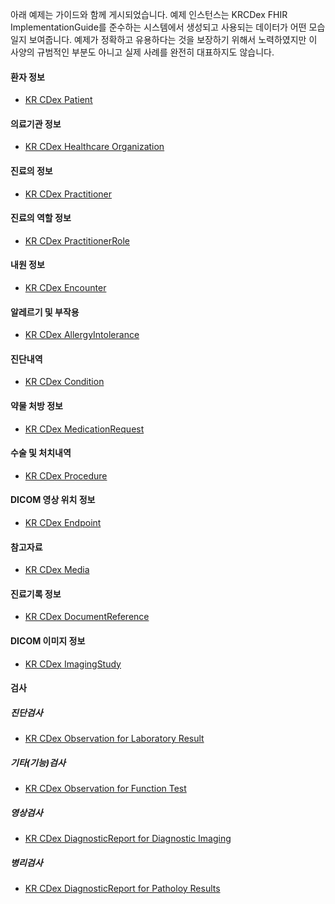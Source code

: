 아래 예제는 가이드와 함께 게시되었습니다.
예제 인스턴스는 KRCDex FHIR ImplementationGuide를 준수하는 시스템에서 생성되고 사용되는 데이터가 어떤 모습일지 보여줍니다. 예제가 정확하고 유용하다는 것을 보장하기 위해서 노력하였지만 이 사양의 규범적인 부분도 아니고 실제 사례를 완전히 대표하지도 않습니다.

#### 환자 정보

- [KR CDex Patient](Patient-KRCDexPatientExample.html)

#### 의료기관 정보

- [KR CDex Healthcare Organization](Organization-KRCDexOrganizationExample.html)

#### 진료의 정보

- [KR CDex Practitioner](Practitioner-KRCDexPractitionerExample.html)

#### 진료의 역할 정보

- [KR CDex PractitionerRole](PractitionerRole-KRCDexPractitionerRoleExample.html)

#### 내원 정보

- [KR CDex Encounter](Encounter-KRCDexEncounterExample.html)

#### 알레르기 및 부작용

- [KR CDex AllergyIntolerance](AllergyIntolerance-KRCDexAllergyIntoleranceExample.html)

#### 진단내역

- [KR CDex Condition](Condition-KRCDexConditionExample.html)

#### 약물 처방 정보

- [KR CDex MedicationRequest](MedicationRequest-KRCDexMedicationRequestExample.html)

#### 수술 및 처치내역

- [KR CDex Procedure](Procedure-KRCDexProcedureExample.html)

#### DICOM 영상 위치 정보

- [KR CDex Endpoint](Endpoint-KRCDexEndpointExample.html)

#### 참고자료

- [KR CDex Media](Media-KRCDexMediaExample.html)

#### 진료기록 정보

- [KR CDex DocumentReference](DocumentReference-KRCDexDocumentReferenceExample.html)

#### DICOM 이미지 정보

- [KR CDex ImagingStudy](ImagingStudy-KRCDexImagingStudyExample.html)

#### 검사

##### 진단검사

- [KR CDex Observation for Laboratory Result](Observation-KRCDexObservationLaboratoryExample.html)

##### 기타(기능)검사

- [KR CDex Observation for Function Test](Observation-KRCDexObservationFunctionTestExample.html)

##### 영상검사

- [KR CDex DiagnosticReport for Diagnostic Imaging](DiagnosticReport-KRCDexDiagnosticReportImagingExample.html)

##### 병리검사

- [KR CDex DiagnosticReport for Patholoy Results](DiagnosticReport-KRCDexDiagnosticReportPathologyExample.html)
